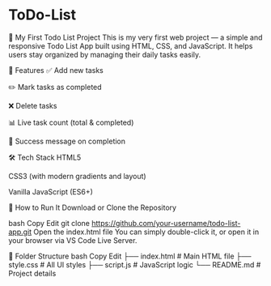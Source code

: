 # ToDo-List
📌 My First Todo List Project
This is my very first web project — a simple and responsive Todo List App built using HTML, CSS, and JavaScript.
It helps users stay organized by managing their daily tasks easily.

🌟 Features
✅ Add new tasks

✏️ Mark tasks as completed

❌ Delete tasks

📊 Live task count (total & completed)

🎉 Success message on completion

🛠️ Tech Stack
HTML5

CSS3 (with modern gradients and layout)

Vanilla JavaScript (ES6+)

🚀 How to Run It
Download or Clone the Repository

bash
Copy
Edit
git clone https://github.com/your-username/todo-list-app.git
Open the index.html file
You can simply double-click it, or open it in your browser via VS Code Live Server.

📂 Folder Structure
bash
Copy
Edit
├── index.html     # Main HTML file
├── style.css      # All UI styles
├── script.js      # JavaScript logic
└── README.md      # Project details
